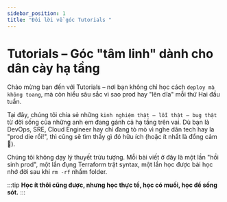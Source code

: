 ```yaml
---
sidebar_position: 1
title: "Đôi lời về góc Tutorials "
---
```


# Tutorials – Góc "tâm linh" dành cho dân cày hạ tầng

Chào mừng bạn đến với Tutorials – nơi bạn không chỉ học cách `deploy mà không toang`, mà còn hiểu sâu sắc vì sao prod hay "lên dĩa" mỗi thứ Hai đầu tuần.

Tại đây, chúng tôi chia sẻ những `kinh nghiệm thật – lỗi thật – bug thật` từ đời sống của những anh em đang gánh cả hạ tầng trên vai. Dù bạn là DevOps, SRE, Cloud Engineer hay chỉ đang tò mò vì nghe dân tech hay la "prod die rồi!", thì cũng sẽ tìm thấy gì đó hữu ích (hoặc ít nhất là đồng cảm 🤝).

Chúng tôi không dạy lý thuyết trừu tượng. Mỗi bài viết ở đây là một lần "hồi sinh prod", một lần đụng Terraform trật syntax, một lần học được bài học nhớ đời sau khi `rm -rf` nhầm folder.

:::tip
**Học ít thôi cũng được, nhưng học thực tế, học có muối, học để sống sót.**
:::